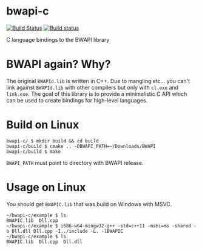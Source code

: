 bwapi-c
=======

[![Build Status](https://travis-ci.org/RnDome/bwapi-c.svg)](https://travis-ci.org/RnDome/bwapi-c) [![Build status](https://ci.appveyor.com/api/projects/status/3l3mngo6cf33hdrw?svg=true)](https://ci.appveyor.com/project/kpp/bwapi-c)

C language bindings to the BWAPI library 

# BWAPI again? Why?

The original `BWAPId.lib` is written in C++. Due to mangling etc... you can't link against `BWAPId.lib` with other compilers but only with `cl.exe` and `link.exe`. The goal of this library is to provide a minimalistic C API which can be used to create bindings for high-level languages.

# Build on Linux

```
bwapi-c/ $ mkdir build && cd build
bwapi-c/build $ cmake .. -DBWAPI_PATH=~/Downloads/BWAPI
bwapi-c/build $ make
```

`BWAPI_PATH` must point to directory with BWAPI release.

# Usage on Linux
You should get `BWAPIC.lib` that was build on Windows with MSVC.

```
~/bwapi-c/example $ ls
BWAPIC.lib  Dll.cpp
~/bwapi-c/example $ i686-w64-mingw32-g++ -std=c++11 -mabi=ms -shared -o Dll.dll Dll.cpp -I../include -L. -lBWAPIC
~/bwapi-c/example $ ls
BWAPIC.lib  Dll.cpp  Dll.dll
```
